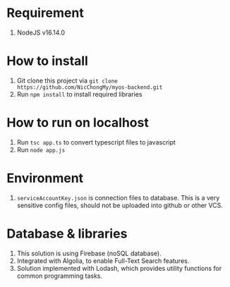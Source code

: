 # Requirement

1. NodeJS v16.14.0

# How to install

1. Git clone this project via `git clone https://github.com/NicChongMy/myos-backend.git`
2. Run `npm install` to install required libraries

# How to run on localhost
1. Run `tsc app.ts` to convert typescript files to javascript
2. Run `node app.js` 

# Environment

1. `serviceAccountKey.json` is connection files to database. This is a very sensitive config files, should not be uploaded into github or other VCS.

# Database & libraries

1. This solution is using Firebase (noSQL database).
2. Integrated with Algolia, to enable Full-Text Search features.
3. Solution implemented with Lodash, which provides utility functions for common programming tasks.
